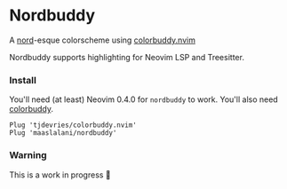 # Nordbuddy
A [nord](https://www.nordtheme.com/)-esque colorscheme using [colorbuddy.nvim](https://github.com/tjdevries/colorbuddy.nvim)

Nordbuddy supports highlighting for Neovim LSP and Treesitter.

### Install
You'll need (at least) Neovim 0.4.0 for `nordbuddy` to work. You'll also need [colorbuddy](https://github.com/tjdevries/colorbuddy.nvim).
```
Plug 'tjdevries/colorbuddy.nvim'
Plug 'maaslalani/nordbuddy'
```

### Warning
This is a work in progress 🚧
